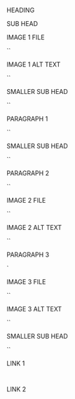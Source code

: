 HEADING



SUB HEAD



IMAGE 1 FILE

``

IMAGE 1 ALT TEXT

``

SMALLER SUB HEAD

``

PARAGRAPH 1

``

SMALLER SUB HEAD

``

PARAGRAPH 2

``

IMAGE 2 FILE

``

IMAGE 2 ALT TEXT

``

PARAGRAPH 3

`

IMAGE 3 FILE

``

IMAGE 3 ALT TEXT

``

SMALLER SUB HEAD

``

LINK 1

``
``

LINK 2

``
``
